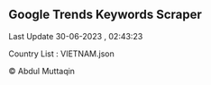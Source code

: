 

## Google Trends Keywords Scraper 
 
Last Update 30-06-2023 , 02:43:23

Country List :
VIETNAM.json



© Abdul Muttaqin 
